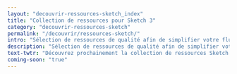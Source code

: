 ```yaml
---
layout: "decouvrir-ressources-sketch_index"
title: "Collection de ressources pour Sketch 3"
category: "decouvrir-ressources-sketch"
permalink: "/decouvrir/ressources-sketch/"
intro: "Sélection de ressources de qualité afin de simplifier votre flux de travail & d'accélérer votre apprentissage de Sketch 3. Explorez des collections organisées d'icônes, de templates, de kits UI, de tutoriels, réaliser par des designers talentueux des 4 coins du monde. Bientôt disponible."
description: "Sélection de ressources de qualité afin de simplifier votre flux de travail & d'accélérer votre apprentissage de Sketch 3"
text-twtr: "Découvrez prochainement la collection de ressources Sketch 3 du @MagDuWebdesign"
coming-soon: "true"
---
```

